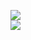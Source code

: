[![](https://img.shields.io/badge/Made%20With-Github%20Spray-lightgrey.svg?style=for-the-badge&logo=github)](https://github.com/Annihil/github-spray#23412)  
[![](https://i.imgur.com/2DrTn0Z.gif)](https://github.com/Annihil/github-spray)